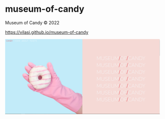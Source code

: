 # museum-of-candy

Museum of Candy © 2022

https://vilasi.github.io/museum-of-candy

![The art exhibit of the modern era.](./imgs/git_header.png 'Museum of Candy')
